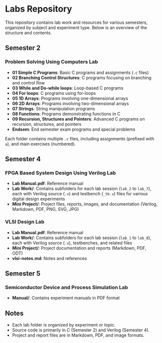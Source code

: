 # Labs Repository

This repository contains lab work and resources for various semesters, organized by subject and experiment type. Below is an overview of the structure and contents.

## Semester 2
### Problem Solving Using Computers Lab
- **01 Simple C Programs**: Basic C programs and assignments (`.c` files)
- **02 Branching Control Structures**: C programs focusing on branching and control flow
- **03 While and Do-while loops**: Loop-based C programs
- **04 For loops**: C programs using for-loops
- **05 1D Arrays**: Programs involving one-dimensional arrays
- **06 2D Arrays**: Programs involving two-dimensional arrays
- **07 Strings**: String manipulation programs
- **08 Functions**: Programs demonstrating functions in C
- **09 Recursion, Structures and Pointers**: Advanced C programs on recursion, structures, and pointers
- **Endsem**: End semester exam programs and special problems

Each folder contains multiple `.c` files, including assignments (prefixed with `a`), and main exercises (numbered).

## Semester 4
### FPGA Based System Design Using Verilog Lab
- **Lab Manual.pdf**: Reference manual
- **Lab Work/**: Contains subfolders for each lab session (`lab_2` to `lab_7`), each with Verilog source (`.v`) and testbench (`_tb.v`) files for various digital design experiments
- **Mini Project/**: Project files, reports, images, and documentation (Verilog, Markdown, PDF, PNG, SVG, JPG)

### VLSI Design Lab
- **Lab Manual.pdf**: Reference manual
- **Lab Work/**: Contains subfolders for each lab session (`lab_1` to `lab_8`), each with Verilog source (`.v`), testbenches, and related files
- **Mini Project/**: Project documentation and reports (Markdown, PDF, ODT)
- **vlsi-notes.md**: Notes and references

## Semester 5
### Semiconductor Device and Process Simulation Lab
- **Manual/**: Contains experiment manuals in PDF format

## Notes
- Each lab folder is organized by experiment or topic.
- Source code is primarily in C (Semester 2) and Verilog (Semester 4).
- Project and report files are in Markdown, PDF, and image formats.
